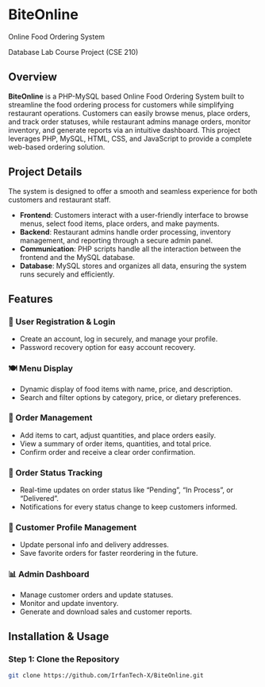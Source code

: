 # BiteOnline
Online Food Ordering System
 
Database Lab Course Project (CSE 210)

## Overview  
**BiteOnline** is a PHP-MySQL based Online Food Ordering System built to streamline the food ordering process for customers while simplifying restaurant operations. Customers can easily browse menus, place orders, and track order statuses, while restaurant admins manage orders, monitor inventory, and generate reports via an intuitive dashboard. This project leverages PHP, MySQL, HTML, CSS, and JavaScript to provide a complete web-based ordering solution.

## Project Details

The system is designed to offer a smooth and seamless experience for both customers and restaurant staff.

- **Frontend**: Customers interact with a user-friendly interface to browse menus, select food items, place orders, and make payments.
- **Backend**: Restaurant admins handle order processing, inventory management, and reporting through a secure admin panel.
- **Communication**: PHP scripts handle all the interaction between the frontend and the MySQL database.
- **Database**: MySQL stores and organizes all data, ensuring the system runs securely and efficiently.

## Features

### 🔐 User Registration & Login
- Create an account, log in securely, and manage your profile.
- Password recovery option for easy account recovery.

### 🍽️ Menu Display
- Dynamic display of food items with name, price, and description.
- Search and filter options by category, price, or dietary preferences.

### 🛒 Order Management
- Add items to cart, adjust quantities, and place orders easily.
- View a summary of order items, quantities, and total price.
- Confirm order and receive a clear order confirmation.

### 🚚 Order Status Tracking
- Real-time updates on order status like “Pending”, “In Process”, or “Delivered”.
- Notifications for every status change to keep customers informed.

### 👤 Customer Profile Management
- Update personal info and delivery addresses.
- Save favorite orders for faster reordering in the future.

### 📊 Admin Dashboard
- Manage customer orders and update statuses.
- Monitor and update inventory.
- Generate and download sales and customer reports.

## Installation & Usage

### Step 1: Clone the Repository
```bash
git clone https://github.com/IrfanTech-X/BiteOnline.git
